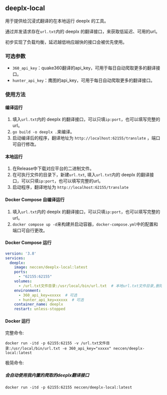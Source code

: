## deeplx-local

用于提供给沉浸式翻译的在本地运行 deeplx 的工具。

通过并发请求存在`url.txt`内的 deeplx 的翻译接口，来获取低延迟、可用的url。


初步实现了负载均衡，延迟越低响应越快的接口会被优先使用。

### 可选参数
- `360_api_key`：quake360翻译的api_key，可用于每日自动爬取更多的翻译接口。
- `hunter_api_key`：鹰图的api_key，可用于每日自动爬取更多的翻译接口。

### 使用方法
#### 编译运行
1. 填入`url.txt`内的 deeplx 的翻译接口，可以只填`ip:port`，也可以填写完整的url。
2. `go build -o deeplx .`来编译。
3. 启动编译后的程序，翻译地址为 `http://localhost:62155/translate` ，端口可自行修改。

#### 本地运行
1. 在Release中下载对应平台的二进制文件。
2. 在可执行文件的目录下，新建`url.txt`, 填入`url.txt`内的 deeplx 的翻译接口，可以只填`ip:port`，也可以填写完整的url。
3. 启动程序，翻译地址为 `http://localhost:62155/translate`

#### Docker Compose 自编译运行
1. 填入`url.txt`内的 deeplx 的翻译接口，可以只填`ip:port`，也可以填写完整的url。
2. `docker compose up -d`来构建并启动容器，`docker-compose.yml`中的配置和端口可自行更改。

#### Docker Compose 运行
```yaml
version: '3.8'
services:
  deeplx:
    image: neccen/deeplx-local:latest
    ports:
      - "62155:62155"
    volumes:
      - /url.txt文件目录:/usr/local/bin/url.txt  # 本地url.txt文件目录,删除此行则使用内置的已经爬取的deeplx翻译接口
    environment:
      - 360_api_key=xxxxx  # 可选
      - hunter_api_key=xxxxx  # 可选
    container_name: deeplx
    restart: unless-stopped
```

#### Docker 运行
完整命令:

`docker run -itd -p 62155:62155 -v /url.txt文件目录:/usr/local/bin/url.txt -e 360_api_key="xxxxx" neccen/deeplx-local:latest`

极简命令: 
##### 会自动使用我内置的爬取的deeplx翻译接口 
`docker run -itd -p 62155:62155 neccen/deeplx-local:latest`
